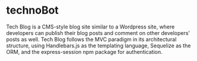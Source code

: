 # technoBot

Tech Blog is a CMS-style blog site similar to a Wordpress site, where developers can publish their blog posts and comment on other developers’ posts as well. Tech Blog follows the MVC paradigm in its architectural structure, using Handlebars.js as the templating language, Sequelize as the ORM, and the express-session npm package for authentication.

